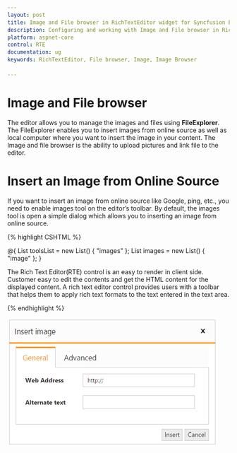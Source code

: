 ```yaml
---
layout: post
title: Image and File browser in RichTextEditor widget for Syncfusion Essential ASP.NET Core
description: Configuring and working with Image and File browser in RichTextEditor  
platform: aspnet-core
control: RTE
documentation: ug
keywords: RichTextEditor, File browser, Image, Image Browser

---
```


# Image and File browser

The editor allows you to manage the images and files using **FileExplorer**. The FileExplorer enables you to insert images from online source as well as local computer where you want to insert the image in your content. The Image and file browser is the ability to upload pictures and link file to the editor. 

# Insert an Image from Online Source

If you want to insert an image from online source like Google, ping, etc., you need to enable images tool on the editor’s toolbar. By default, the images tool is open a simple dialog which allows you to inserting an image from online source.

{% highlight CSHTML %}

@{
    List<String> toolsList = new List<string>() { "images" };
    List<String> images = new List<string>() { "image" };
}

<ej-rte id="rteSample" width="820px" tools-list="toolsList">
<e-content-template>
    <div>
        The Rich Text Editor(RTE) control is an easy to render in client side. Customer easy to edit the contents
        and get the HTML content for the displayed content. A rich text editor control provides
        users with a toolbar that helps them to apply rich text formats to the text entered
        in the text area.
    </div>
</e-content-template>
<e-tools images="images"></e-tools>
</ej-rte>

{% endhighlight %}

![](ImageandFilebrowser_images/ImageandFilebrowser_img1.png)